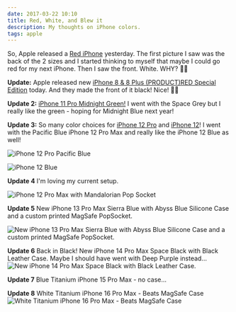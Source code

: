 ```yaml
---
date: 2017-03-22 10:10
title: Red, White, and Blew it
description: My thoughts on iPhone colors.
tags: apple
---
```


So, Apple released a [Red iPhone](http://www.apple.com/shop/buy-iphone/special-edition-iphone-7) yesterday. The first picture I saw was the back of the 2 sizes and I started thinking to myself that maybe I could go red for my next iPhone. Then I saw the front. White. WHY?
👎🏻

**Update:** Apple released new [iPhone 8 & 8 Plus (PRODUCT)RED Special Edition](https://www.apple.com/newsroom/2018/04/apple-introduces-iphone-8-and-iphone-8-plus-productred-special-edition/) today.  And they made the front of it black! Nice!
👍🏻

**Update 2:** [iPhone 11 Pro Midnight Green!](https://www.apple.com/iphone-11-pro/) I went with the Space Grey but I really like the green - hoping for Midnight Blue next year!

**Update 3:** So many color choices for [iPhone 12 Pro](https://www.apple.com/iphone-12-pro/) and [iPhone 12](https://www.apple.com/iphone-12/)! I went with the Pacific Blue iPhone 12 Pro Max and really like the iPhone 12 Blue as well!

![iPhone 12 Pro Pacific Blue](/images/iphone12_pro_pacific_blue.jpg)

![iPhone 12 Blue](/images/iphone12_blue.jpg)

**Update 4** I'm loving my current setup.

![iPhone 12 Pro Max with Mandalorian Pop Socket](/images/iphone12promax-mandalorian-popsocket.jpg)

**Update 5** New iPhone 13 Pro Max Sierra Blue with Abyss Blue Silicone Case and a custom printed MagSafe PopSocket.

![New iPhone 13 Pro Max Sierra Blue with Abyss Blue Silicone Case and a custom printed MagSafe PopSocket.](/images/iPhone_13_Pro_Max_Sierra_Blue_Silicone_Case_Abyss_Blue_Custom_MagSafe_PopSocket_StarWars.jpg)

**Update 6** Back in Black! New iPhone 14 Pro Max Space Black with Black Leather Case.  Maybe I should have went with Deep Purple instead...
![New iPhone 14 Pro Max Space Black with Black Leather Case.](/images/iPhone_14_Pro_Max.jpeg)

**Update 7** Blue Titanium iPhone 15 Pro Max - no case...

**Update 8** White Titanium iPhone 16 Pro Max - Beats MagSafe Case
![White Titanium iPhone 16 Pro Max - Beats MagSafe Case](/images/iPhone16ProMaxWhite_BeatsCase.jpg) 